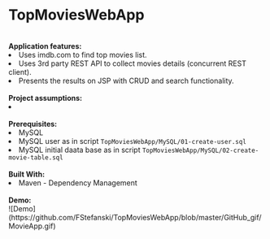 # TopMoviesWebApp
<br>
  <b>Application features:</b>
  <li>Uses imdb.com to find top movies list.</li>
  <li>Uses 3rd party REST API to collect movies details (concurrent REST client).</li>
  <li>Presents the results on JSP with CRUD and search functionality.</li>
  
<br>
  <b>Project assumptions:</b>
  <li> </li>
  
  <br>
  <b> Prerequisites: </b>
  <li>MySQL</li>
  <li>MySQL user as in script <code>TopMoviesWebApp/MySQL/01-create-user.sql</code></li>
  <li>MySQL initial daata base as in script <code>TopMoviesWebApp/MySQL/02-create-movie-table.sql</code></li>
  
  <br>
  <b> Built With: </b>
  <li>Maven - Dependency Management</li>
  
  <br>
  <b> Demo: </b> <br>
 ![Demo](https://github.com/FStefanski/TopMoviesWebApp/blob/master/GitHub_gif/MovieApp.gif)

  

